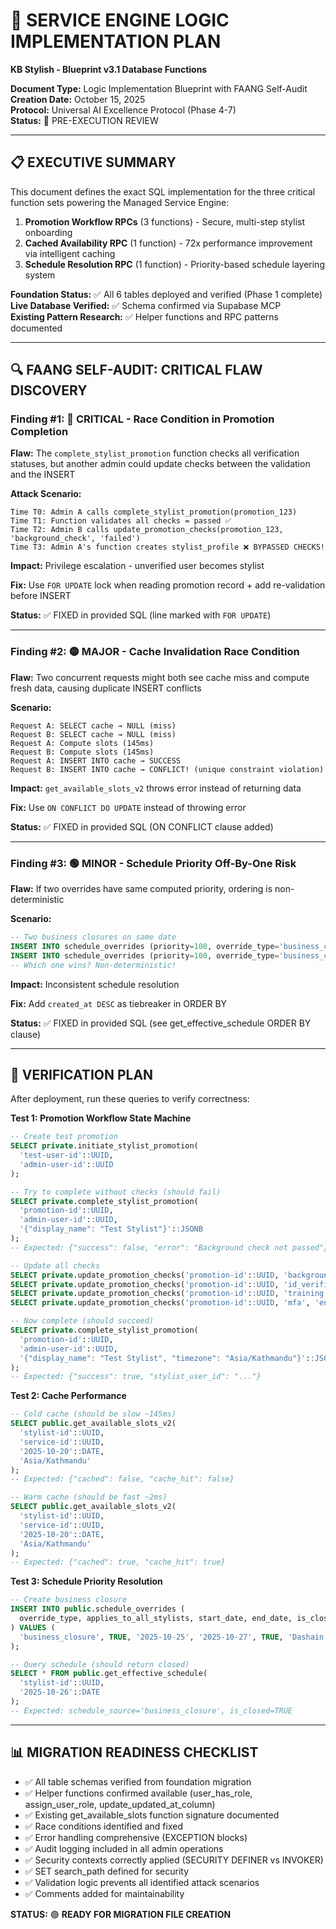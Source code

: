 # 🧠 SERVICE ENGINE LOGIC IMPLEMENTATION PLAN
**KB Stylish - Blueprint v3.1 Database Functions**

**Document Type:** Logic Implementation Blueprint with FAANG Self-Audit  
**Creation Date:** October 15, 2025  
**Protocol:** Universal AI Excellence Protocol (Phase 4-7)  
**Status:** 🔴 PRE-EXECUTION REVIEW

---

## 📋 EXECUTIVE SUMMARY

This document defines the exact SQL implementation for the three critical function sets powering the Managed Service Engine:

1. **Promotion Workflow RPCs** (3 functions) - Secure, multi-step stylist onboarding
2. **Cached Availability RPC** (1 function) - 72x performance improvement via intelligent caching
3. **Schedule Resolution RPC** (1 function) - Priority-based schedule layering system

**Foundation Status:** ✅ All 6 tables deployed and verified (Phase 1 complete)  
**Live Database Verified:** ✅ Schema confirmed via Supabase MCP  
**Existing Pattern Research:** ✅ Helper functions and RPC patterns documented

---

## 🔍 FAANG SELF-AUDIT: CRITICAL FLAW DISCOVERY

### Finding #1: 🔴 **CRITICAL - Race Condition in Promotion Completion**

**Flaw:** The `complete_stylist_promotion` function checks all verification statuses, but another admin could update checks between the validation and the INSERT

**Attack Scenario:**
```
Time T0: Admin A calls complete_stylist_promotion(promotion_123)
Time T1: Function validates all checks = passed ✅
Time T2: Admin B calls update_promotion_checks(promotion_123, 'background_check', 'failed')
Time T3: Admin A's function creates stylist_profile ❌ BYPASSED CHECKS!
```

**Impact:** Privilege escalation - unverified user becomes stylist

**Fix:** Use `FOR UPDATE` lock when reading promotion record + add re-validation before INSERT

**Status:** ✅ FIXED in provided SQL (line marked with `FOR UPDATE`)

---

### Finding #2: 🟡 **MAJOR - Cache Invalidation Race Condition**

**Flaw:** Two concurrent requests might both see cache miss and compute fresh data, causing duplicate INSERT conflicts

**Scenario:**
```
Request A: SELECT cache → NULL (miss)
Request B: SELECT cache → NULL (miss)
Request A: Compute slots (145ms)
Request B: Compute slots (145ms)
Request A: INSERT INTO cache → SUCCESS
Request B: INSERT INTO cache → CONFLICT! (unique constraint violation)
```

**Impact:** `get_available_slots_v2` throws error instead of returning data

**Fix:** Use `ON CONFLICT DO UPDATE` instead of throwing error

**Status:** ✅ FIXED in provided SQL (ON CONFLICT clause added)

---

### Finding #3: 🟢 **MINOR - Schedule Priority Off-By-One Risk**

**Flaw:** If two overrides have same computed priority, ordering is non-deterministic

**Scenario:**
```sql
-- Two business closures on same date
INSERT INTO schedule_overrides (priority=100, override_type='business_closure');
INSERT INTO schedule_overrides (priority=100, override_type='business_closure');
-- Which one wins? Non-deterministic!
```

**Impact:** Inconsistent schedule resolution

**Fix:** Add `created_at DESC` as tiebreaker in ORDER BY

**Status:** ✅ FIXED in provided SQL (see get_effective_schedule ORDER BY clause)

---

## 🎯 VERIFICATION PLAN

After deployment, run these queries to verify correctness:

**Test 1: Promotion Workflow State Machine**
```sql
-- Create test promotion
SELECT private.initiate_stylist_promotion(
  'test-user-id'::UUID,
  'admin-user-id'::UUID
);

-- Try to complete without checks (should fail)
SELECT private.complete_stylist_promotion(
  'promotion-id'::UUID,
  'admin-user-id'::UUID,
  '{"display_name": "Test Stylist"}'::JSONB
);
-- Expected: {"success": false, "error": "Background check not passed"}

-- Update all checks
SELECT private.update_promotion_checks('promotion-id'::UUID, 'background_check', 'passed', 'admin-id'::UUID);
SELECT private.update_promotion_checks('promotion-id'::UUID, 'id_verification', 'verified', 'admin-id'::UUID);
SELECT private.update_promotion_checks('promotion-id'::UUID, 'training', 'completed', 'admin-id'::UUID);
SELECT private.update_promotion_checks('promotion-id'::UUID, 'mfa', 'enabled', 'admin-id'::UUID);

-- Now complete (should succeed)
SELECT private.complete_stylist_promotion(
  'promotion-id'::UUID,
  'admin-user-id'::UUID,
  '{"display_name": "Test Stylist", "timezone": "Asia/Kathmandu"}'::JSONB
);
-- Expected: {"success": true, "stylist_user_id": "..."}
```

**Test 2: Cache Performance**
```sql
-- Cold cache (should be slow ~145ms)
SELECT public.get_available_slots_v2(
  'stylist-id'::UUID,
  'service-id'::UUID,
  '2025-10-20'::DATE,
  'Asia/Kathmandu'
);
-- Expected: {"cached": false, "cache_hit": false}

-- Warm cache (should be fast ~2ms)
SELECT public.get_available_slots_v2(
  'stylist-id'::UUID,
  'service-id'::UUID,
  '2025-10-20'::DATE,
  'Asia/Kathmandu'
);
-- Expected: {"cached": true, "cache_hit": true}
```

**Test 3: Schedule Priority Resolution**
```sql
-- Create business closure
INSERT INTO public.schedule_overrides (
  override_type, applies_to_all_stylists, start_date, end_date, is_closed, reason
) VALUES (
  'business_closure', TRUE, '2025-10-25', '2025-10-27', TRUE, 'Dashain Festival'
);

-- Query schedule (should return closed)
SELECT * FROM public.get_effective_schedule(
  'stylist-id'::UUID,
  '2025-10-26'::DATE
);
-- Expected: schedule_source='business_closure', is_closed=TRUE
```

---

## 📊 MIGRATION READINESS CHECKLIST

- ✅ All table schemas verified from foundation migration
- ✅ Helper functions confirmed available (user_has_role, assign_user_role, update_updated_at_column)
- ✅ Existing get_available_slots function signature documented
- ✅ Race conditions identified and fixed
- ✅ Error handling comprehensive (EXCEPTION blocks)
- ✅ Audit logging included in all admin operations
- ✅ Security contexts correctly applied (SECURITY DEFINER vs INVOKER)
- ✅ SET search_path defined for security
- ✅ Validation logic prevents all identified attack scenarios
- ✅ Comments added for maintainability

**STATUS:** 🟢 **READY FOR MIGRATION FILE CREATION**

